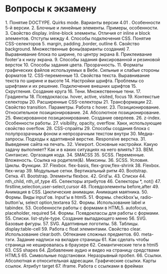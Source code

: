 # Вопросы к экзамену

﻿1. Понятие DOCTYPE. Quirks mode. Варианты версии 4.01 . Особенности 5-й версии.
2. Блочные и линейные элементы. Примеры, особенности.
3. Свойство display. inline-block элементы. Отличия от inline и block элементов. Отступы между
4. Способы подключения CSS. Понятие CSS-селекторов
5. margin, padding ,border, outline
6. Свойство background. Множественные фоны(варианты создания)
7. Выравнивание блока по ширине, по центру экрана
8. Приклеивание footer'a к низу экрана.
9. Способы задания фиксированной и резиновой версток
10. Способы задания цвета. Прозрачность.
11. Форматы графических файлов используемых в Вебе. Сильные и слабые стороны форматов
12. CSS-переменные
13. Свойства текста. Выравнивание текста по ширине и высоте
14. Настройки шрифта. Проблемы со шрифтами и их решение. Подключение внешних шрифтов 
15. Скругления. Создание круга
16. Тени. Множественные тени.
17. Градиенты
18. Псевдоклассы. hover, active, visited, focus
19. Контекстые селекторы
20. Расширенные CSS-селекторы
21. Трансформации
22. Свойство transition. Параметры. Работа с hover.
23. Позиционирование. Относительное позиционирование.
24. Абсолютное позиционирование.
25. Фиксированное позиционирование. Создание оверлеев.
26. z-index. Особенности работы.
27. visibility, opacity, overflow. Хаки, использующие свойство overflow.
28. CSS-спрайты
29. Способы создания блока с полупрозрачным фоном и непрозрачным текстом внутри
30. Медиа-запросы. Подходы к адаптивной верстке. Responsive верстка.
31. Выведение сайта на печать.
32. Viewport. Основные настройки. Какую задачу выполняет? Как и в каких ситуациях на него влиять?
33. BEM. Синтаксис. Оргазация кода.
34. SMACSS
35. SCSS. Переменные. Вложеность. Ссылка на родителя(&). Миксины.
36. SCSS. Условия. Циклы. Функции. 
37. Flexbox. flex-basis, flex-grow,flex-shrink
38. Flexbox. flex-wrap
39. Модульные сетки. Вертикальный ритм
40. Bootstrap. Сетка.
41. Bootstrap. Элементы  flexbox.
42. Grid'ы.
43. Списки
44. nth_child, nth_of_type
45. Селекторы атрибутов
46. Селекторы *, not()
47. firstline,selection,user-select,cursor
48. Псевдоэлементы before,after
49. Анимация в CSS. Циклические анимации. Анимация маятника.
50. Формы. Виды input'ов. Input'ы в html5.
51. Формы. checkbox'ы, radio-button'ы, select option,textarea
52. Формы. Использование label и tabindex. 
53. Особенности работы с формами в HTML5. autofocus, placeholder, required
54. Формы. Псевдоклассы для работы с формами.
55. Списки. list-style-type. Создание выпадающего меню
56. SVG. Базовые фигуры.
57. SVG. Адаптивные логотипы.
58. Таблицы. display:table-cell 
59. Работа с float элементами. Свойство clear. Использование clear:both. Обтекание сложных предметов.
60. meta-тэги. Задание надписи на вкладке страницы
61. Как сделать чтобы страница не кешировалась в браузере
62. Семантические теги в html5
63. CSS shapes
64. Добавление аудио и видео на страницу средствами HTML5
65. Символьные подстановки. Неразрывный пробел.
66. Ссылки. Абсолютная и относительная адресации. Графические ссылки. Карты ссылок. Атрибут target
67. iframe. Работа с ссылками в фреймах









